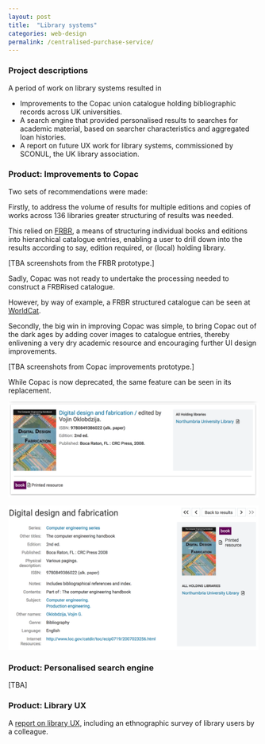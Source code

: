 ```yaml
---
layout: post
title:  "Library systems"
categories: web-design 
permalink: /centralised-purchase-service/
---
```

### Project descriptions 

A period of work on library systems resulted in 
* Improvements to the Copac union catalogue holding bibliographic records across UK universities.
* A search engine that provided personalised results to searches for academic 
material, based on searcher characteristics and aggregated loan histories.
* A report on future UX work for library systems, commissioned by SCONUL,
the UK library association.

### Product: Improvements to Copac

Two sets of recommendations were made:

Firstly, to address the volume of results for multiple editions and copies of works
across 136 libraries greater structuring of results was needed.
 
This relied on [FRBR](https://www.oclc.org/research/activities/frbr.html),
 a means of structuring individual books and editions into hierarchical 
 catalogue entries, enabling a user to drill down into the results 
 according to say, edition required, or (local) holding library. 
 

\[TBA screenshots from the FRBR prototype.\] 

Sadly, Copac was not ready to undertake the processing needed to construct a 
FRBRised catalogue.

However, by way of example, a FRBR structured catalogue can be seen at 
[WorldCat](https://www.worldcat.org).

Secondly, the big win in improving Copac was simple, to bring Copac out of the 
dark ages by adding cover images to catalogue entries, 
thereby enlivening a very dry academic resource and encouraging further UI 
design improvements.
 
\[TBA screenshots from Copac improvements prototype.\]

While Copac is now deprecated, the same feature can be seen in its replacement.
 
![Drill-down catalog entry](/assets/images/library/drill-down-result.png)

![Catalogue entry](/assets/images/library/top-level-result.png)

### Product: Personalised search engine

\[TBA\]

### Product: Library UX

A [report on library UX](http://hedtek.com/wp-content/uploads/2012/09/libUX-in-HE-Libraries.pdf), including an ethnographic survey of library users by a colleague.







